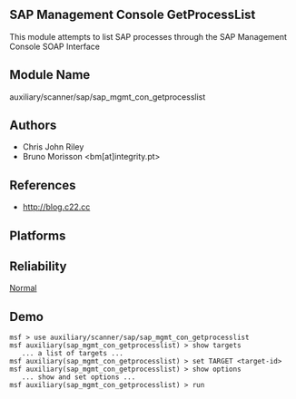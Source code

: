 ## SAP Management Console GetProcessList

This module attempts to list SAP processes through the SAP 
Management Console SOAP Interface


## Module Name
auxiliary/scanner/sap/sap_mgmt_con_getprocesslist

## Authors
* Chris John Riley
* Bruno Morisson <bm[at]integrity.pt>


## References
* http://blog.c22.cc




## Platforms


## Reliability
[Normal](https://github.com/rapid7/metasploit-framework/wiki/Exploit-Ranking)

## Demo

```
msf > use auxiliary/scanner/sap/sap_mgmt_con_getprocesslist
msf auxiliary(sap_mgmt_con_getprocesslist) > show targets
   ... a list of targets ...
msf auxiliary(sap_mgmt_con_getprocesslist) > set TARGET <target-id>
msf auxiliary(sap_mgmt_con_getprocesslist) > show options
   ... show and set options ...
msf auxiliary(sap_mgmt_con_getprocesslist) > run
```
    
    